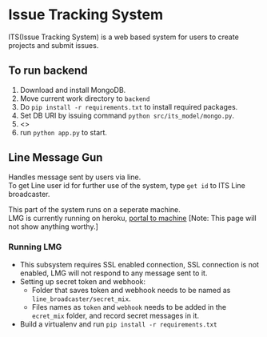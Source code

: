 # Issue Tracking System
ITS(Issue Tracking System) is a web based system for users to create projects and submit issues.

## To run backend
1. Download and install MongoDB.
2. Move current work directory to `backend`
3. Do `pip install -r requirements.txt` to install required packages.
3. Set DB URI by issuing command `python src/its_model/mongo.py`.
4. <>
5. run `python app.py` to start.

## Line Message Gun
Handles message sent by users via line. \
To get Line user id for further use of the system, type `get id` to ITS Line broadcaster.

This part of the system runs on a seperate machine. \
LMG is currently running on heroku, [portal to machine](https://line-issue-broadcaster.herokuapp.com/) [Note: This page will not show anything worthy.]

### Running LMG
* This subsystem requires SSL enabled connection, SSL connection is not enabled, LMG will not respond to any message sent to it.
* Setting up secret token and webhook:
    * Folder that saves token and webhook needs to be named as `line_broadcaster/secret_mix`.
    * Files names as `token` and `webhook` needs to be added in the `ecret_mix` folder, and record secret messages in it.
* Build a virtualenv and run `pip install -r requirements.txt`
